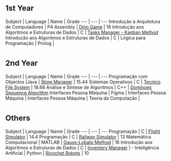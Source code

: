 # <sub>1st Year
Subject | Language | Name | Grade
--- | --- | --- 
Introdução à Arquitetura de Computadores | P4 Assembly | [Dino Game](https://github.com/saradinismarques/leic-a/tree/main/dino-game) | 18
Introdução aos Algoritmos e Estruturas de Dados | C | [Tasks Manager - Kanban Method]()
Introdução aos Algoritmos e Estruturas de Dados | C | 
Lógica para Programação | Prolog |
  
# <sub>2nd Year
Subject | Language | Name | Grade
--- | --- | --- 
Programação com Objectos |Java | [Store Manager](https://github.com/saradinismarques/leic-a/tree/main/store-manager) | 15.44
Sistemas Operativos | C | [Tecnico File System](https://github.com/saradinismarques/leic-a/tree/main/tecnico-file-system) | 18.68
Análise e Síntese de Algoritmos | C++ | [Dominoes Sequence Algorithm]()
Interfaces Pessoa Máquina | Figma |
Interfaces Pessoa Máquina |
Interfaces Pessoa Máquina |
Teoria da Computação |

# <sub>Others
Subject | Language | Name | Grade 
--- | --- | --- 
Programação | C | [Flight Simulator](https://github.com/saradinismarques/leic-a/tree/main/flight-simulator) | 14.4
Programação | C | [Railway Simulator](https://github.com/saradinismarques/leic-a/tree/main/railway-simulator) | 13
Matemática Computacional | MATLAB | [Gauss-Lobato Method](https://github.com/saradinismarques/leic-a/tree/main/gauss-lobato-method) | 16
Introdução aos Algoritmos e Estruturas de Dados | C | [Inventory Manager](https://github.com/saradinismarques/leic-a/tree/main/inventory-manager) | -
Inteligência Artificial | Python | [Ricochet Robots](https://github.com/saradinismarques/leic-a/tree/main/ricochet-robots) | 10

